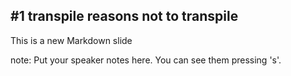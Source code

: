 ##  #1 transpile reasons not to transpile

This is a new Markdown slide

note:
    Put your speaker notes here.
    You can see them pressing 's'.
